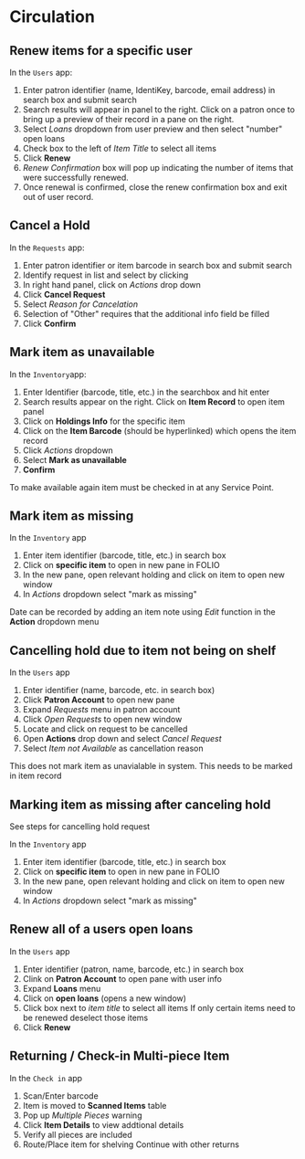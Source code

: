 # Circulation

## Renew items for a specific user

In the `Users` app:

1. Enter patron identifier (name, IdentiKey, barcode, email address) in search box and submit search
1. Search results will appear in panel to the right. Click on a patron once to bring up a preview of their record in a pane on the right.
1. Select *Loans* dropdown from user preview and then select "number" open loans
1. Check box to the left of *Item Title* to select all items
1. Click **Renew**
1. *Renew Confirmation* box will pop up indicating the number of items that were successfully renewed. 
1. Once renewal is confirmed, close the renew confirmation box and exit out of user record.

## Cancel a Hold

In the `Requests` app:

1. Enter patron identifier or item barcode in search box and submit search
1. Identify request in list and select by clicking
1. In right hand panel, click on *Actions* drop down
1. Click **Cancel Request**
1. Select *Reason for Cancelation*
1. Selection of "Other" requires that the additional info field be filled
1. Click **Confirm**

## Mark item as unavailable

In the `Inventory`app:

1. Enter Identifier (barcode, title, etc.) in the searchbox and hit enter
1. Search results appear on the right. Click on **Item Record** to open item panel
1. Click on **Holdings Info** for the specific item
1. Click on the **Item Barcode** (should be hyperlinked) which opens the item record
1. Click *Actions* dropdown
1. Select **Mark as unavailable**
1. **Confirm**

To make available again item must be checked in at any Service Point.

## Mark item as missing

In the `Inventory` app

1. Enter item identifier (barcode, title, etc.) in search box
1. Click on **specific item** to open in new pane in FOLIO
1. In the new pane, open relevant holding and click on item to open new window
1. In *Actions* dropdown select "mark as missing"

Date can be recorded by adding an item note using *Edit* function in the **Action** dropdown menu

## Cancelling hold due to item not being on shelf

In the `Users` app

1. Enter identifier (name, barcode, etc. in search box)
1. Click **Patron Account** to open new pane
1. Expand *Requests* menu in patron account
1. Click *Open Requests* to open new window
1. Locate and click on request to be cancelled
1. Open **Actions** drop down and select *Cancel Request*
1. Select *Item not Available* as cancellation reason

This does not mark item as unavialable in system. This needs to be marked in item record

## Marking item as missing after canceling hold

See steps for cancelling hold request

In the `Inventory` app

1. Enter item identifier (barcode, title, etc.) in search box
1. Click on **specific item** to open in new pane in FOLIO
1. In the new pane, open relevant holding and click on item to open new window
1. In *Actions* dropdown select "mark as missing"


## Renew all of a users open loans

In the `Users` app

1. Enter identifier (patron, name, barcode, etc.) in search box
1. Clink on **Patron Account** to open pane with user info
1. Expand **Loans** menu
1. Click on **open loans** (opens a new window)
1. Click box next to *item title* to select all items
If only certain items need to be renewed deselect those items
1. Click **Renew**

## Returning / Check-in Multi-piece Item

In the `Check in` app
1. Scan/Enter barcode
1. Item is moved to **Scanned Items** table
1. Pop up *Multiple Pieces* warning
1. Click **Item Details** to view addtional details
1. Verify all pieces are included
1. Route/Place item for shelving
Continue with other returns
